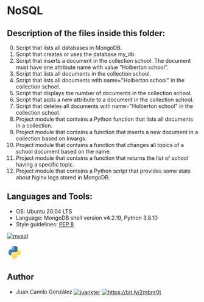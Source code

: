 # NoSQL

## Description of the files inside this folder:


0. Script that lists all databases in MongoDB.
1. Script that creates or uses the database my_db.
2. Script that inserts a document in the collection school. The document must have one attribute name with value “Holberton school”.
3. Script that lists all documents in the collection school.
4. Script that lists all documents with name="Holberton school" in the collection school.
5. Script that displays the number of documents in the collection school.
6. Script that adds a new attribute to a document in the collection school.
7. Script that deletes all documents with name="Holberton school" in the collection school.
8. Project module that contains a Python function that lists all documents in a collection.
9. Project module that contains a function that inserts a new document in a collection based on kwargs.
10. Project module that contains a function that changes all topics of a school document based on the name.
11. Project module that contains a function that returns the list of school having a specific topic.
12. Project module that contains a Python script that provides some stats about Nginx logs stored in MongoDB.


## Languages and Tools:

- OS: Ubuntu 20.04 LTS
- Language: MongoDB shell version v4.2.19, Python 3.8.10
- Style guidelines: [PEP 8](https://www.python.org/dev/peps/pep-0008/)

<p align="left"> <a href="https://www.mongodb.com/" target="_blank" rel="noreferrer"> <img src="https://webimages.mongodb.com/_com_assets/cms/kusb9stg1ndrp7j53-MongoDBLogoBrand1.png?auto=format%252Ccompress" alt="mysql" width="80" height="40"/> </a> </p>

<p align="left"> <a href="https://www.python.org" target="_blank" rel="noreferrer"> <img src="https://raw.githubusercontent.com/devicons/devicon/master/icons/python/python-original.svg" alt="python" width="40" height="40"/> </a> </p>


## Author

- Juan Camilo González <a href="https://twitter.com/juankter" target="blank"><img align="center" src="https://raw.githubusercontent.com/rahuldkjain/github-profile-readme-generator/master/src/images/icons/Social/twitter.svg" alt="juankter" height="30" width="40" /></a>
<a href="https://bit.ly/2MBNR0t" target="blank"><img align="center" src="https://raw.githubusercontent.com/rahuldkjain/github-profile-readme-generator/master/src/images/icons/Social/linked-in-alt.svg" alt="https://bit.ly/2mbnr0t" height="30" width="40" /></a>

